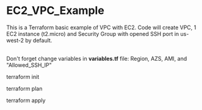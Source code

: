 # EC2\_VPC\_Example

This is a Terraform basic example of VPC with EC2.
Code will create VPC, 1 EC2 instance (t2.micro) and Security Group with opened SSH port in us-west-2 by default.

<br>
Don't forget change variables in <b>variables.tf</b> file: Region, AZS, AMI, and "Allowed_SSH_IP"

terraform init

terraform plan

terraform apply